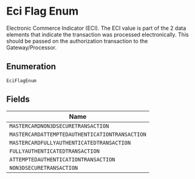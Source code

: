 
# Eci Flag Enum

Electronic Commerce Indicator (ECI). The ECI value is part of the 2 data elements that indicate the transaction was processed electronically. This should be passed on the authorization transaction to the Gateway/Processor.

## Enumeration

`EciFlagEnum`

## Fields

| Name |
|  --- |
| `MASTERCARDNON3DSECURETRANSACTION` |
| `MASTERCARDATTEMPTEDAUTHENTICATIONTRANSACTION` |
| `MASTERCARDFULLYAUTHENTICATEDTRANSACTION` |
| `FULLYAUTHENTICATEDTRANSACTION` |
| `ATTEMPTEDAUTHENTICATIONTRANSACTION` |
| `NON3DSECURETRANSACTION` |

